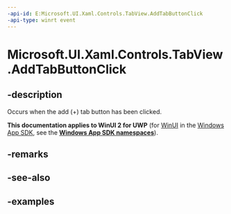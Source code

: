 ```yaml
---
-api-id: E:Microsoft.UI.Xaml.Controls.TabView.AddTabButtonClick
-api-type: winrt event
---
```


# Microsoft.UI.Xaml.Controls.TabView.AddTabButtonClick

<!--
public event Windows.Foundation.TypedEventHandler<Microsoft.UI.Xaml.Controls.TabView,object> AddTabButtonClick;
-->

## -description

Occurs when the add (+) tab button has been clicked. 

**This documentation applies to WinUI 2 for UWP** (for [WinUI](/windows/apps/winui/winui3/) in the [Windows App SDK](/windows/apps/windows-app-sdk/), see the **[Windows App SDK namespaces](/windows/windows-app-sdk/api/winrt/)**).

## -remarks

## -see-also

## -examples

